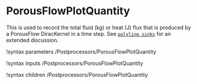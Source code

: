 # PorousFlowPlotQuantity

This is used to record the total fluid (kg) or heat (J) flux that is produced by a PorousFlow DiracKernel in a time step.  See [`polyline sinks`](sinks.md) for an extended discussion.

!syntax parameters /Postprocessors/PorousFlowPlotQuantity

!syntax inputs /Postprocessors/PorousFlowPlotQuantity

!syntax children /Postprocessors/PorousFlowPlotQuantity
